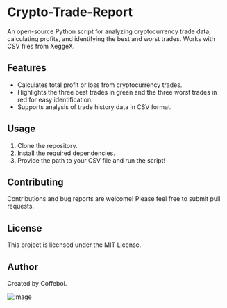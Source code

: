 # Crypto-Trade-Report
An open-source Python script for analyzing cryptocurrency trade data, calculating profits, and identifying the best and worst trades.
Works with CSV files from XeggeX.

## Features
- Calculates total profit or loss from cryptocurrency trades.
- Highlights the three best trades in green and the three worst trades in red for easy identification.
- Supports analysis of trade history data in CSV format.

## Usage
1. Clone the repository.
2. Install the required dependencies.
3. Provide the path to your CSV file and run the script!

## Contributing
Contributions and bug reports are welcome! Please feel free to submit pull requests.

## License
This project is licensed under the MIT License.

## Author
Created by Coffeboi.

![image](https://github.com/Coffeboi/Crypto-Trade-Report/assets/84473858/c0c6d6d6-25f0-46a5-8f74-8af40b1eab2a)

